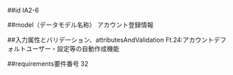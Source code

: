 ##id
IA2-6

##model（データモデル名称）
アカウント登録情報

##入力属性とバリデーション、attributesAndValidation
Ft.24:アカウントデフォルトユーザー・設定等の自動作成機能

##requirements要件番号
32


